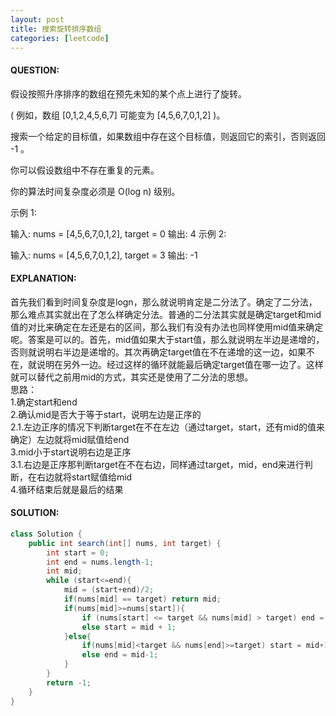 ```yaml
---
layout: post
title: 搜索旋转排序数组
categories: [leetcode]
---
```

#### QUESTION:
假设按照升序排序的数组在预先未知的某个点上进行了旋转。

( 例如，数组 [0,1,2,4,5,6,7] 可能变为 [4,5,6,7,0,1,2] )。

搜索一个给定的目标值，如果数组中存在这个目标值，则返回它的索引，否则返回 -1 。

你可以假设数组中不存在重复的元素。

你的算法时间复杂度必须是 O(log n) 级别。

示例 1:

输入: nums = [4,5,6,7,0,1,2], target = 0
输出: 4
示例 2:

输入: nums = [4,5,6,7,0,1,2], target = 3
输出: -1
#### EXPLANATION:

首先我们看到时间复杂度是logn，那么就说明肯定是二分法了。确定了二分法，那么难点其实就出在了怎么样确定分法。普通的二分法其实就是确定target和mid值的对比来确定在左还是右的区间，那么我们有没有办法也同样使用mid值来确定呢。答案是可以的。首先，mid值如果大于start值，那么就说明左半边是递增的，否则就说明右半边是递增的。其次再确定target值在不在递增的这一边，如果不在，就说明在另外一边。经过这样的循环就能最后确定target值在哪一边了。这样就可以替代之前用mid的方式，其实还是使用了二分法的思想。  
思路：  
1.确定start和end  
2.确认mid是否大于等于start，说明左边是正序的  
2.1.左边正序的情况下判断target在不在左边（通过target，start，还有mid的值来确定）左边就将mid赋值给end  
3.mid小于start说明右边是正序  
3.1.右边是正序那判断target在不在右边，同样通过target，mid，end来进行判断，在右边就将start赋值给mid  
4.循环结束后就是最后的结果  

#### SOLUTION:
```JAVA
class Solution {
    public int search(int[] nums, int target) {
        int start = 0;
        int end = nums.length-1;
        int mid;
        while (start<=end){
            mid = (start+end)/2;
            if(nums[mid] == target) return mid;
            if(nums[mid]>=nums[start]){
                if (nums[start] <= target && nums[mid] > target) end = mid - 1;
                else start = mid + 1;
            }else{
                if(nums[mid]<target && nums[end]>=target) start = mid+1;
                else end = mid-1;
            }
        }
        return -1;
    }
}
```